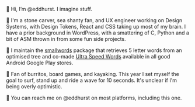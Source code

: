 👋 Hi, I’m @eddhurst. I imagine stuff.

🌱 I'm a stone carver, sea shanty fan, and UX engineer working on Design Systems, with Design Tokens, React and CSS taking up most of my brain. I have a prior background in WordPress, with a smattering of C, Python and a bit of ASM thrown in from some fun side projects.

🎷 I maintain the [smallwords](https://www.npmjs.com/package/smallwords) package that retrieves 5 letter words from an optimised tree and co-made [Ultra Speed Words](https://play.google.com/store/apps/details?id=games.blankslate.ultraspeedwords&hl=en&gl=US) available in all good Android Google Play stores.

🌯 Fan of burritos, board games, and kayaking. This year I set myself the goal to surf, stand up and ride a wave for 10 seconds. It's unclear if I'm being overly optimistic.

:postbox: You can reach me on @eddhurst on most platforms, including this one.

<!---
eddhurst/eddhurst is a ✨ special ✨ repository because its `README.md` (this file) appears on your GitHub profile.
You can click the Preview link to take a look at your changes.
--->
